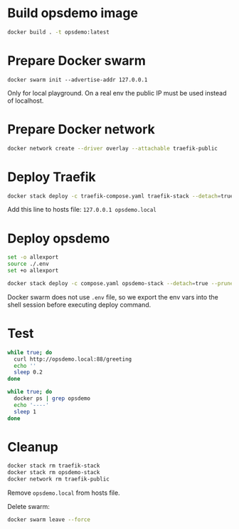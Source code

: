# Build opsdemo image

```sh
docker build . -t opsdemo:latest
```

# Prepare Docker swarm

```
docker swarm init --advertise-addr 127.0.0.1
```

Only for local playground. On a real env the public IP must be used instead of localhost.

# Prepare Docker network

```sh
docker network create --driver overlay --attachable traefik-public
```

# Deploy Traefik

```sh
docker stack deploy -c traefik-compose.yaml traefik-stack --detach=true
```

Add this line to hosts file:
`127.0.0.1 opsdemo.local`

# Deploy opsdemo

```sh
set -o allexport
source ./.env
set +o allexport

docker stack deploy -c compose.yaml opsdemo-stack --detach=true --prune
```

Docker swarm does not use `.env` file, so we export the env vars into the shell session before executing deploy command.

# Test

```sh
while true; do
  curl http://opsdemo.local:88/greeting
  echo ''
  sleep 0.2
done
```

```sh
while true; do
  docker ps | grep opsdemo
  echo '----'
  sleep 1
done
```

# Cleanup

```sh
docker stack rm traefik-stack
docker stack rm opsdemo-stack
docker network rm traefik-public
```

Remove `opsdemo.local` from hosts file.

Delete swarm:
```sh
docker swarm leave --force
```

